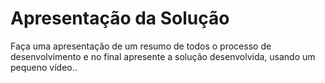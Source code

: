 # Apresentação da Solução

Faça uma apresentação de um resumo de todos o processo de desenvolvimento e no final apresente a solução desenvolvida, usando um pequeno vídeo..
